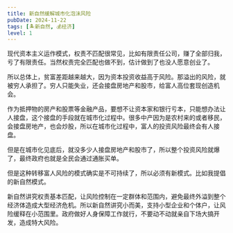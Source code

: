 ```yaml
---
title: 新自然缓解城市化泡沫风险
pubDate: 2024-11-22
tags: [🏝新自然, 💰经济]
level: 1
---
```


现代资本主义运作模式，权责不匹配很常见，比如有限责任公司，赚了全部归我，亏了有限责任。当然权责完全匹配也做不到，估计做到了也没人愿意创业了。

所以总体上，贫富差距越来越大，因为资本投资收益高于风险。那溢出的风险，就被穷人承担了。穷人只能失业，还会接盘房地产和股市，给富人高位套现创造机会。

作为抵押物的房产和股票等金融产品，要想不让资本家和银行亏本，只能想办法让人接盘，这个接盘的手段就在城市化过程中。很多中产因为是农村来的或者移民，会接盘房地产，也会炒股，所以在城市化过程中，富人的投资风险最终会有人接盘。

但是在城市化见底后，就没多少人接盘房地产和股市了，所以整个投资风险就爆了，最终政府也就是全民会通过通胀买单。

但是这种转移富人风险的模式确实是不可持续了，所以必须有新模式。比如我提倡的新自然模式。

新自然讲究权责基本匹配，让风险控制在一定群体和范围内，避免最终外溢到整个经济体造成大型经济危机。所以新自然讲究小而美，支持小型企业和个体户，让风险缓释在小范围里。政府做好人身保障工作就行，不要动不动就亲自下场大搞开发，造成特大风险。
